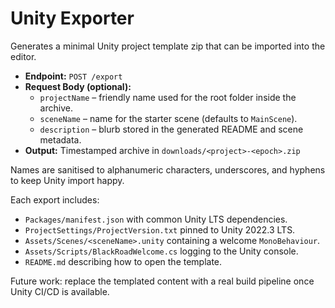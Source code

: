 # Unity Exporter

Generates a minimal Unity project template zip that can be imported into the editor.

- **Endpoint:** `POST /export`
- **Request Body (optional):**
  - `projectName` – friendly name used for the root folder inside the archive.
  - `sceneName` – name for the starter scene (defaults to `MainScene`).
  - `description` – blurb stored in the generated README and scene metadata.
- **Output:** Timestamped archive in `downloads/<project>-<epoch>.zip`

Names are sanitised to alphanumeric characters, underscores, and hyphens to keep Unity import happy.

Each export includes:

- `Packages/manifest.json` with common Unity LTS dependencies.
- `ProjectSettings/ProjectVersion.txt` pinned to Unity 2022.3 LTS.
- `Assets/Scenes/<sceneName>.unity` containing a welcome `MonoBehaviour`.
- `Assets/Scripts/BlackRoadWelcome.cs` logging to the Unity console.
- `README.md` describing how to open the template.

Future work: replace the templated content with a real build pipeline once Unity CI/CD is available.
